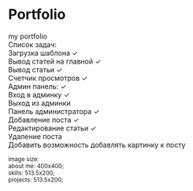 # Portfolio
my portfolio
<br>
Список задач:<br>
Загрузка шаблона ✓ <br>
Вывод статей на главной ✓ <br>
Вывод статьи ✓ <br>
Счетчик просмотров ✓ <br>
Админ панель: ✓ <br>
Вход в админку ✓<br>
Выход из админки <br>
Панель администратора ✓<br>
Добавление поста ✓ <br>
Редактирование статьи ✓<br>
Удаление поста  <br>
Добавить возможность добавлять картинку к посту <br>


<small>image size: <br>
about me: 400x400;<br>
skills: 513.5x200;<br>
projects: 513.5x200;<br>